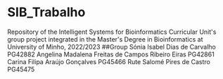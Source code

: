 # SIB_Trabalho
Repository of the Intelligent Systems for Bioinformatics Curricular Unit's group project integrated in the Master's Degree in Bioinformatics at University of Minho, 2022/2023
##Group
Sónia Isabel Dias de Carvalho PG42882
Angelina Madalena Freitas de Campos Ribeiro Eiras PG42861
Carina Filipa Araújo Gonçalves PG45466
Rute Salomé Pires de Castro PG45475
